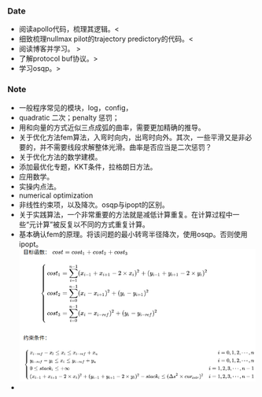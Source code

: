### Date
- 阅读apollo代码，梳理其逻辑。<
- 细致梳理nullmax pilot的trajectory predictory的代码。<
- 阅读博客并学习。 >
- 了解protocol buf协议。>
- 学习osqp。>

### Note
- 一般程序常见的模块，log，config，
- quadratic 二次；penalty 惩罚；
- 用和向量的方式近似三点成弧的曲率，需要更加精确的推导。
- 关于优化方法fem算法，入弯时向内，出弯时向外。其次，一些平滑又是非必要的，并不需要线段求解整体光滑。曲率是否应当是二次惩罚？
- 关于优化方法的数学建模。
- 添加最优化专题，KKT条件，拉格朗日方法。
- 应用数学。
- 实操内点法。
- numerical optimization
- 非线性约束项，以及降次。osqp与ipopt的区别。
- 关于实践算法，一个非常重要的方法就是减低计算重复。在计算过程中一些“元计算”被反复以不同的方式重复计算。
- 基本确认fem的原理。将该问题的最小转弯半径降次，使用osqp。否则使用ipopt。
![fem-QP](../../Imgs/fem-deviation-QP.png)
- 